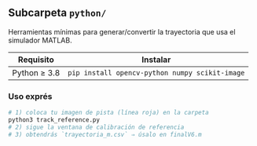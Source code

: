 ## Subcarpeta `python/`

Herramientas mínimas para generar/convertir la trayectoria que usa el simulador MATLAB.


| Requisito | Instalar |
|-----------|----------|
| Python ≥ 3.8 | `pip install opencv-python numpy scikit-image` |

### Uso exprés
```bash
# 1) coloca tu imagen de pista (línea roja) en la carpeta
python3 track_reference.py
# 2) sigue la ventana de calibración de referencia
# 3) obtendrás `trayectoria_m.csv` ⇒ úsalo en finalV6.m
```
